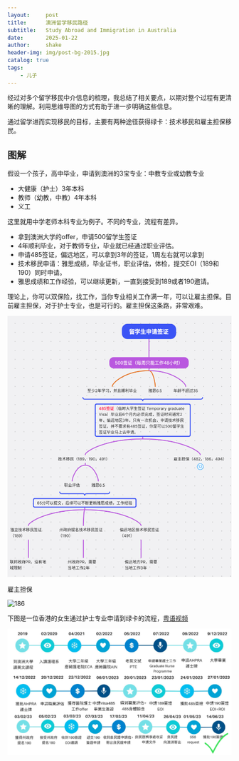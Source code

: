 ```yaml
---
layout:     post
title:      澳洲留学移民路径
subtitle:   Study Abroad and Immigration in Australia
date:       2025-01-22
author:     shake
header-img: img/post-bg-2015.jpg
catalog: true
tags:
    - 儿子
---
```


经过对多个留学移民中介信息的梳理，我总结了相关要点，以期对整个过程有更清晰的理解。利用思维导图的方式有助于进一步明确这些信息。

通过留学进而实现移民的目标，主要有两种途径获得绿卡：技术移民和雇主担保移民。


## 图解

假设一个孩子，高中毕业，申请到澳洲的3宝专业：中教专业或幼教专业

* 大健康（护士）3年本科
* 教师（幼教，中教）4年本科
* 义工
  
这里就用中学老师本科专业为例子。不同的专业，流程有差异。

* 拿到澳洲大学的offer，申请500留学生签证
* 4年顺利毕业，对于教师专业，毕业就已经通过职业评估。
* 申请485签证，偏远地区，可以拿到3年的签证，1周左右就可以拿到
* 技术移民申请：雅思成绩，毕业证书，职业评估，体检，提交EOI（189和190）同时申请。
* 雅思成绩和工作经验，可以继续更新，一直到接受到189或者190邀请。

理论上，你可以双保险，找工作，当你专业相关工作满一年，可以让雇主担保。目前雇主担保，对于护士专业，也是可行的。雇主担保这条路，非常艰难。

![189](/img/2025/feb/189.png "189")

雇主担保

![186](/img/2025/feb/482186.png "186")

下图是一位香港的女生通过护士专业申请到绿卡的流程，[粤语视频](https://www.youtube.com/watch?v=rlCurBKxG4Y)

![190](/img/2025/feb/190.png "190")




